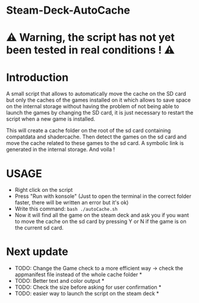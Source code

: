 # Steam-Deck-AutoCache
# ⚠️ Warning, the script has not yet been tested in real conditions ! ⚠️

# Introduction
A small script that allows to automatically move the cache on the SD card but only the caches of the games installed on it which allows to save space on the internal storage without having the problem of not being able to launch the games by changing the SD card,  it is just necessary to restart the script when a new game is installed.

This will create a cache folder on the root of the sd card containing compatdata and shadercache.
Then detect the games on the sd card and move the cache related to these games to the sd card. A symbolic link is generated in the internal storage. And voila !

# USAGE
* Right click on the script
* Press "Run with konsole" (Just to open the terminal in the correct folder faster, there will be written an error but it's ok)
* Write this command: ``` bash ./autoCache.sh ```
* Now it will find all the game on the steam deck and ask you if you want to move the cache on the sd card by pressing Y or N if the game is on the current sd card.

# Next update
* TODO: Change the Game check to a more efficient way -> check the appmanifest file instead of the whole cache folder *
* TODO: Better text and color output *
* TODO: Check the size before asking for user confirmation *
* TODO: easier way to launch the script on the steam deck *

